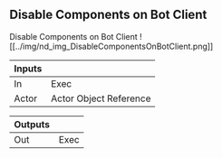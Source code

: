 ## Disable Components on Bot Client
Disable Components on Bot Client
![[../img/nd_img_DisableComponentsOnBotClient.png]]

|Inputs||
|--|--|
| In | Exec |
| Actor | Actor Object Reference |

|Outputs||
|--|--|
| Out | Exec |
